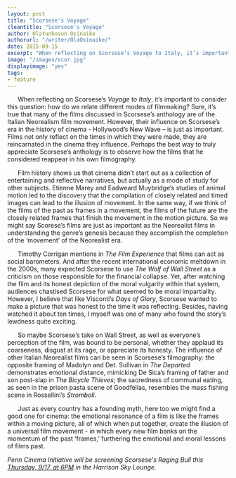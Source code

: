 ```yaml
---
layout: post
title: "Scorsese's Voyage"
cleantitle: "Scorsese's Voyage"
author: Olatunbosun Osinaike
authorurl: "/writer/OlaOsinaike/"
date: 2015-09-15
excerpt: "When reflecting on Scorsese’s Voyage to Italy, it’s important to consider this question: how do we relate different modes of filmmaking?"
image: "/images/scor.jpg"
displayimage: "yes"
tags: 
- feature
---
```


&nbsp;&nbsp;&nbsp;&nbsp;&nbsp;&nbsp;When reflecting on Scorsese’s *Voyage to Italy*, it’s important to consider this question: how do we relate different modes of filmmaking? Sure, it’s true that many of the films discussed in Scorsese’s anthology are of the Italian Neorealism film movement. However, their influence on Scorsese’s era in the history of cinema - Hollywood’s New Wave – is just as important. Films not only reflect on the times in which they were made, they are reincarnated in the cinema they influence. Perhaps the best way to truly appreciate Scorsese’s anthology is to observe how the films that he considered reappear in his own filmography.

&nbsp;&nbsp;&nbsp;&nbsp;&nbsp;&nbsp;Film history shows us that cinema didn’t start out as a collection of entertaining and reflective narratives, but actually as a mode of study for other subjects. Etienne Marey and Eadweard Muybridge’s studies of animal motion led to the discovery that the compilation of closely related and timed images can lead to the illusion of movement.  In the same way, if we think of the films of the past as frames in a movement, the films of the future are the closely related frames that finish the movement in the motion picture. So we might say Scorese’s films are just as important as the Neorealist films in understanding the genre’s genesis because they accomplish the completion of the ‘movement’ of the Neorealist era.

&nbsp;&nbsp;&nbsp;&nbsp;&nbsp;&nbsp;Timothy Corrigan mentions in *The Film Experience* that films can act as social barometers. And after the recent international economic meltdown in the 2000s, many expected Scorsese to use *The Wolf of Wall Street* as a criticism on those responsible for the financial collapse. Yet, after watching the film and its honest depiction of the moral vulgarity within that system, audiences chastised Scorsese for what seemed to be moral impartiality. However, I believe that like Visconti’s *Days of Glory*, Scorsese wanted to make a picture that was honest to the time it was reflecting. Besides, having watched it about ten times, I myself was one of many who found the story’s lewdness quite exciting. 

&nbsp;&nbsp;&nbsp;&nbsp;&nbsp;&nbsp;So maybe Scorsese’s take on Wall Street, as well as everyone’s perception of the film, was bound to be personal, whether they applaud its coarseness, disgust at its rage, or appreciate its honesty. The influence of other Italian Neorealist films can be seen in Scorsese’s filmography: the opposite framing of Madolyn and Det. Sullivan in *The Departed* demonstrates emotional distance, mimicking De Sica’s framing of father and son post-slap in *The Bicycle Thieves*; the sacredness of communal eating, as seen in the prison pasta scene of Goodfellas, resembles the mass fishing scene in Rossellini’s *Stromboli*.

&nbsp;&nbsp;&nbsp;&nbsp;&nbsp;&nbsp;Just as every country has a founding myth, here too we might find a good one for cinema: the emotional resonance of a film is like the frames within a moving picture, all of which when put together, create the illusion of a universal film movement - in which every new film banks on the momentum of the past ‘frames,’ furthering the emotional and moral lessons of films past.

*Penn Cinema Initiative will be screening Scorsese's Raging Bull this [Thursday, 9/17, at 6PM](https://www.facebook.com/events/1628996490721073/) in the Harrison Sky Lounge.*
 


